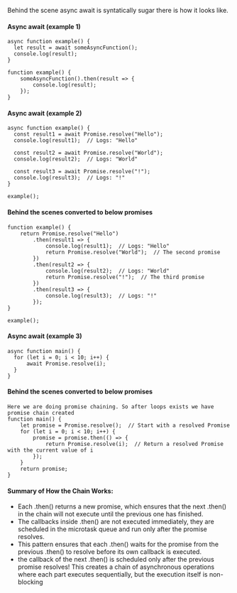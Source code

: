 Behind the scene async await is syntatically sugar there is how it looks like.

#### Async await (example 1)
  ```
  async function example() {
    let result = await someAsyncFunction();
    console.log(result);
 }
  ```

```
function example() {
    someAsyncFunction().then(result => {
        console.log(result);
    });
}
```

#### Async await (example 2)

  ```
  async function example() {
    const result1 = await Promise.resolve("Hello");
    console.log(result1);  // Logs: "Hello"
    
    const result2 = await Promise.resolve("World");
    console.log(result2);  // Logs: "World"
    
    const result3 = await Promise.resolve("!");
    console.log(result3);  // Logs: "!"
}

example();

  ```
#### Behind the scenes converted to below promises
```
function example() {
    return Promise.resolve("Hello")
        .then(result1 => {
            console.log(result1);  // Logs: "Hello"
            return Promise.resolve("World");  // The second promise
        })
        .then(result2 => {
            console.log(result2);  // Logs: "World"
            return Promise.resolve("!");  // The third promise
        })
        .then(result3 => {
            console.log(result3);  // Logs: "!"
        });
}

example();

```

#### Async await (example 3)

  ```
async function main() {
    for (let i = 0; i < 10; i++) {
        await Promise.resolve(i);
    }
}
  ```
#### Behind the scenes converted to below promises
```
Here we are doing promise chaining. So after loops exists we have promise chain created
function main() {
    let promise = Promise.resolve();  // Start with a resolved Promise
    for (let i = 0; i < 10; i++) {
        promise = promise.then(() => {
            return Promise.resolve(i);  // Return a resolved Promise with the current value of i
        });
    }
    return promise;  
}

```

#### Summary of How the Chain Works:
- Each .then() returns a new promise, which ensures that the next .then() in the chain will not execute until the previous one has finished.
- The callbacks inside .then() are not executed immediately, they are scheduled in the microtask queue and run only after the promise resolves.
- This pattern ensures that each .then() waits for the promise from the previous .then() to resolve before its own callback is executed.
- the callback of the next .then() is scheduled only after the previous promise resolves! This creates a chain of asynchronous operations where each part executes sequentially, but the execution itself is non-blocking
